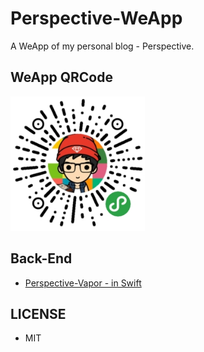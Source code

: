 # Perspective-WeApp

A WeApp of my personal blog - Perspective.

## WeApp QRCode

<img src="img/weapp_code.jpg" width="215">

## Back-End

- [Perspective-Vapor - in Swift](https://github.com/kingcos/Perspective-Vapor)


## LICENSE

- MIT
